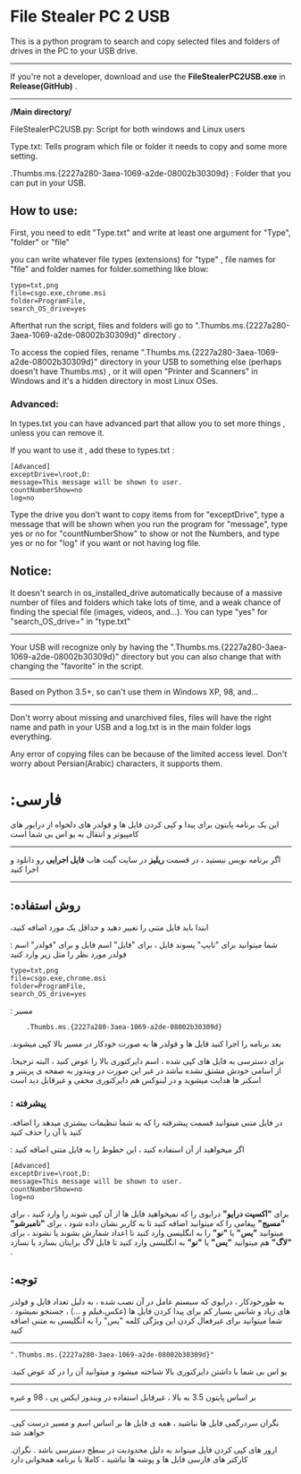 # File Stealer PC 2 USB
This is a python program to search and copy selected files and folders of drives in the PC to your USB drive.
***
If you're not a developer, download and use the **FileStealerPC2USB.exe** in **Release(GitHub)** .

***

**/Main directory/**

FileStealerPC2USB.py: Script for both windows and Linux users

Type.txt: Tells program which file or folder it needs to copy and some more setting.

.Thumbs.ms.{2227a280-3aea-1069-a2de-08002b30309d} : Folder that you can put in your USB.

## How to use:
First, you need to edit "Type.txt" and write at least one argument for "Type", "folder" or "file"

you can write whatever file types (extensions) for "type" , file names for "file" and folder names for folder.something like blow:

    type=txt,png
    file=csgo.exe,chrome.msi
    folder=ProgramFile,
    search_OS_drive=yes

Afterthat run the script, files and folders will go to ".Thumbs.ms.{2227a280-3aea-1069-a2de-08002b30309d}" directory .

To access the copied files, rename ".Thumbs.ms.{2227a280-3aea-1069-a2de-08002b30309d}" directory in your USB to something else (perhaps doesn't have Thumbs.ms)
, or it will open "Printer and Scanners" in Windows and it's a hidden directory in most Linux OSes.

### Advanced:

In types.txt you can have advanced part that allow you to set more things , unless you can remove it.

If you want to use it , add these to types.txt :
    
    [Advanced]
    exceptDrive=\root,D:
    message=This message will be shown to user.
    countNumberShow=no
    log=no

Type the drive you don't want to copy items from for "exceptDrive", 
type a message that will be shown when you run the program for "message",
type yes or no for "countNumberShow" to show or not the Numbers,
and type yes or no for "log" if you want or not having log file.

## Notice:
It doesn't search in os_installed_drive automatically because of a massive number of files and folders which take lots of time, and a weak chance of finding the special file (images, videos, and...). You can type "yes" for "search_OS_drive=" in "type.txt"

***

Your USB will recognize only by having the ".Thumbs.ms.{2227a280-3aea-1069-a2de-08002b30309d}" directory but you can also change that with changing the "favorite" in the script. 

***
Based on Python 3.5+, so can't use them in Windows XP, 98, and...

***
Don't worry about missing and unarchived files, files will have the right name and path in your USB and a log.txt is in the main folder logs everything.

Any error of copying files can be because of the limited access level. Don't worry about Persian(Arabic) characters, it supports them.

# :فارسی

این یک برنامه پایتون برای پیدا و کپی کردن فایل ها و فولدر های دلخواه از درایور های کامپیوتر و انتقال به یو اس بی شما است
***
اگر برنامه نویس نیستید ، در قسمت **ریلیز** در سایت گیت هاب **فایل اجرایی** رو دانلود و اجرا کنید 

***

## :روش استفاده
 ،ابتدا باید فایل متنی را تغییر دهید و حداقل یک مورد اضافه کنید

 : شما میتوانید برای "تایپ" پسوند فایل ، برای "فایل" اسم فایل و برای "فولدر" اسم فولدر مورد نظر را مثل زیر وارد کنید

    type=txt,png
    file=csgo.exe,chrome.msi
    folder=ProgramFile,
    search_OS_drive=yes
: مسیر

        .Thumbs.ms.{2227a280-3aea-1069-a2de-08002b30309d}

.بعد برنامه را اجرا کنید فایل ها و فولدر ها به صورت خودکار در مسیر بالا کپی میشوند

.برای دسترسی به فایل های کپی شده ، اسم دایرکتوری بالا را عوض کنید ، البته ترجیحا از اسامی خودش مشتق نشده نباشد در غیر این صورت در ویندوز به صفحه ی پرینتر و اسکنر ها هدایت میشوید و در لینوکس هم دایرکتوری مخفی و غیرقابل دید است

### : پیشرفته
.در فایل متنی میتوانید قسمت پیشرفته را که به شما تنظیمات بیشتری میدهد را اضافه کنید یا آن را حذف کنید

: اگر میخواهید از آن استفاده کنید ، این خطوط را به فایل متنی اضافه کنید

    [Advanced]
    exceptDrive=\root,D:
    message=This message will be shown to user.
    countNumberShow=no
    log=no
    
برای **"اکسپت درایو"** درایوی را که نمیخواهید فایل ها از آن کپی شوند را وارد کنید ، 
 برای **"مسیج"** پیغامی را که میتوانید اضافه کنید تا به کاربر نشان داده شود ، 
 برای **"نامبرشو"** میتوانید **"یس"** یا **"نو"** را به انگلیسی وارد کنید تا اعداد شمارش بشوند یا نشوند ،
 برای **"لاگ"** هم میتوانید **"یس"** یا **"نو"** به انگلیسی وارد کنید تا فایل لاگ برایتان بسازد یا نسازد .

## :توجه

به طورخودکار ، درایوی که سیستم عامل در آن نصب شده ، به دلیل تعداد فایل و فولدر های زیاد و شانس بسیار کم برای پیدا کردن فایل ها (عکس،فیلم و ...) ، جستجو نمیشود . شما میتوانید برای غیرفعال کردن این ویژگی کلمه "یس" را به انگلیسی به متنی اضافه کنید  
***
    ".Thumbs.ms.{2227a280-3aea-1069-a2de-08002b30309d}"
.یو اس بی شما با داشتن دایرکتوری بالا شناخته میشود و میتوانید آن را در کد عوض کنید
***
بر اساس پایتون 3.5 به بالا ، غیرقابل استفاده در ویندوز ایکس پی ، 98 و غیره 
***
.نگران سردرگمی فایل ها نباشید ، همه ی فایل ها بر اساس اسم و مسیر درست کپی خواهند شد

.ارور های کپی کردن فایل مینواند به دلیل محدودیت در سطح دسترسی  باشد . نگران کارکتر های فارسی فایل ها و پوشه ها نباشید ، کاملا با برنامه همخوانی دارد 
